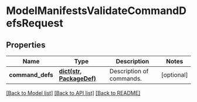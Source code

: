 # ModelManifestsValidateCommandDefsRequest

## Properties
Name | Type | Description | Notes
------------ | ------------- | ------------- | -------------
**command_defs** | [**dict(str, PackageDef)**](PackageDef.md) | Description of commands. | [optional] 

[[Back to Model list]](../README.md#documentation-for-models) [[Back to API list]](../README.md#documentation-for-api-endpoints) [[Back to README]](../README.md)



